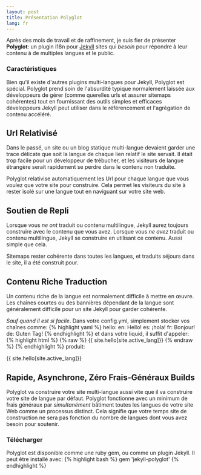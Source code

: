 ```yaml
---
layout: post
title: Présentation Polyglot
lang: fr
---
```


Après des mois de travail et de raffinement, je suis fier de présenter **Polyglot**: un plugin i18n pour [Jekyll](http://jekyllrb.com) sites qui *besoin* pour répondre à leur contenu à de multiples langues et le public.

### Caractéristiques

Bien qu'il existe d'autres plugins multi-langues pour Jekyll, Polyglot est spécial. Polyglot prend soin de l'absurdité typique normalement laissée aux développeurs de gérer (comme querelles urls et assurer sitemaps cohérentes) tout en fournissant des outils simples et efficaces développeurs Jekyll peut utiliser dans le référencement et l'agrégation de contenu accéléré.

## Url Relativisé

Dans le passé, un site ou un blog statique multi-langue devaient garder une trace délicate que soit la langue de chaque lien relatif le site servait. Il était trop facile pour un développeur de trébucher, et les visiteurs de langue étrangère serait rapidement se perdre dans le contenu non traduite.

Polyglot relativise automatiquement les Url pour chaque langue que vous voulez que votre site pour construire. Cela permet les visiteurs du site à rester isolé sur une langue tout en naviguant sur votre site web.

## Soutien de Repli

Lorsque vous *ne ont* traduit ou contenu multilingue, Jekyll aurez toujours construire avec le contenu que vous avez. Lorsque vous *ne avez* traduit ou contenu multilingue, Jekyll se construire en utilisant ce contenu. Aussi simple que cela.

Sitemaps rester cohérente dans toutes les langues, et traduits séjours dans le site, il a été construit pour.

## Contenu Riche Traduction

Un contenu riche de la langue est normalement difficile à mettre en œuvre. Les chaînes courtes ou des bannières dépendant de la langue sont généralement difficile pour un site Jekyll pour garder cohérente.

*Sauf quand il est si facile*. Dans votre config.yml, simplement stocker vos chaînes comme:
{% highlight yaml %}
hello:
  en: Hello!
  es: ¡hola!
  fr: Bonjour!
  de: Guten Tag!
{% endhighlight %}
et dans votre liquid, il suffit d'appeler:
{% highlight html %}
{% raw %}
{{ site.hello[site.active_lang]}}
{% endraw %}
{% endhighlight %}
produit:
<p class="message">
{{ site.hello[site.active_lang]}}
</p>

## Rapide, Asynchrone, Zéro Frais-Généraux Builds

  Polyglot va construire votre site multi-langue aussi vite que il va construire votre site de langue par défaut. Polyglot fonctionne avec un minimum de frais généraux par *simultanément* bâtiment toutes les langues de votre site Web comme un processus distinct. Cela signifie que votre temps site de construction ne sera pas fonction du nombre de langues dont vous avez besoin pour soutenir.

### Télécharger

  Polyglot est disponible comme une ruby gem, ou comme un plugin Jekyll. Il peut être installé avec:
  {% highlight bash %}
  gem 'jekyll-polyglot'
  {% endhighlight %}
